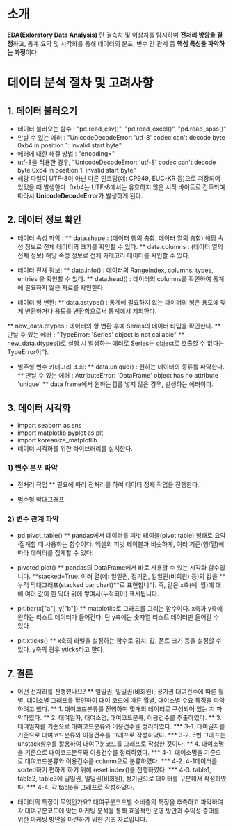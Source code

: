 # 소개

**EDA(Exloratory Data Analysis)** 란 결측치 및 이상치를 탐지하여 **전처리 방향을 결정**하고, 통계 요약 및 시각화를 통해 데이터의 분표, 변수 간 관계 등 **핵심 특성을 파악하는 과정**이다

# 데이터 분석 절차 및 고려사항

## 1. 데이터 불러오기

* 데이터 불러오는 함수 : "pd.read_csv()", "pd.read_excel()", "pd.read_spss()"
* 만날 수 있는 에러 : "UnicodeDecodeError: 'utf-8' codec can't decode byte 0xb4 in position 1: invalid start byte"
* 에러에 대한 해결 방법 : "encoding="
* utf-8을 적용한 경우, "UnicodeDecodeError: 'utf-8' codec can't decode byte 0xb4 in position 1: invalid start byte"
* 해당 파일이 UTF-8이 아닌 다른 인코딩(예: CP949, EUC-KR 등)으로 저장되어 있었을 때 발생한다. 0xb4는 UTF-8에서는 유효하지 않은 시작 바이트로 간주되며 따라서 **UnicodeDecodeError**가 발생하게 된다.

## 2. 데이터 정보 확인

* 데이터 속성 파악 : 
** data.shape : (데이터 행의 총합, 데이터 열의 총합) 해당 속성 정보로 전체 데이터의 크기를 확인할 수 있다.
** data.columns : (데이터 열의 전체 정보) 해당 속성 정보로 전체 카테고리 데이터를 확인할 수 있다.

* 데이터 전체 정보: 
** data.info() : 데이터의 RangeIndex, columns, types, entries 을 확인할 수 있다.
** data.head() : 데이터의 columns를 확인하여 통계에 필요하지 않은 자료를 확인한다. 

* 데이터 형 변환: 
** data.astype() : 통계에 필요하지 않는 데이터의 형은 용도에 맞게 변환하거나 용도를 변환함으로써 통계에서 제외한다.

** new_data.dtypes : 데이터의 형 변환 후에 Series의 데이터 타입을 확인한다.
** 만날 수 있는 에러 : "TypeError: 'Series' object is not callable"
** new_data.dtypes()로 실행 시 발생하는 에러로 Series는 object로 호출할 수 없다는 TypeError이다.


* 범주형 변수 카테고리 조회: 
** data.unique() : 원하는 데이터의 종류를 파악한다.
** 만날 수 있는 에러 : AttributeError: 'DataFrame' object has no attribute 'unique'
** data frame에서 원하는 []를 넣지 않은 경우, 발생하는 에러이다.

## 3. 데이터 시각화 

* import seaborn as sns
* import matplotlib.pyplot as plt
* import koreanize_matplotlib
* 데이터 시각화를 위한 라이브러리를 설치한다.


### 1) 변수 분포 파악

* 전처리 작업
** 필요에 따라 전처리를 하여 데이터 정제 작업을 진행한다. 

* 범주형 막대그래프

### 2) 변수 관계 파악

* pd.pivot_table()
** pandas에서 데이터를 피벗 테이블(pivot table) 형태로 요약·집계할 때 사용하는 함수이다. 엑셀의 피벗 테이블과 비슷하게, 여러 기준(행/열)에 따라 데이터를 집계할 수 있다.

* pivoted.plot()
** pandas의 DataFrame에서 바로 사용할 수 있는 시각화 함수입니다.
**stacked=True: 여러 열(예: 일일권, 정기권, 일일권(비회원) 등)의 값을 **누적 막대그래프(stacked bar chart)**로 표현합니다. 즉, 같은 x축(예: 월)에 대해 여러 값이 한 막대 위에 쌓여서(누적되어) 표시됩니다.

* plt.bar(x["a"], y["b"])
** matplotlib로 그래프를 그리는 함수이다. x축과 y축에 원하는 리스트 데이터가 들어간다. 단 y축에는 숫자열 리스트 데이터만 들어갈 수 있다.

* plt.xticks()
** x축의 라벨을 설정하는 함수로 위치, 값, 폰트 크기 등을 설정할 수 있다. y축의 경우 yticks라고 한다.

## 7. 결론

* 어떤 전처리를 진행했나요?
** 일일권, 일일권(비회원), 정기권 대여건수에 따른 월별, 대여소별 그래프를 확인하여 대여 코드에 따른 월별, 대여소별 수요 특징을 파악하려고 했다.
** 1. 대여코드분류를 진행하여 몇개의 데이터로 구성되어 있는 지 파악하였다.
** 2. 대여일자, 대여소명, 대여코드분류, 이용건수를 추출하였다.
** 3. 대여일자를 기준으로 대여코드분류와 이용건수을 정리하였다.
*** 3-1. 대여일자를 기준으로 대여코드분류와 이용건수를 그래프로 작성하였다.
*** 3-2. 5번 그래프는 unstack함수를 활용하여 대여구분코드를 그래프로 작성한 것이다.
** 4. 대여소명을 기준으로 대여코드분류와 이용건수를 정리하였다.
*** 4-1. 대여소명을 기준으로 대여코드분류와 이용건수를 column으로 분류하였다.
*** 4-2. 4-1데이터를 sorted하기 편하게 하기 위해 reset.index()를 진행하였다.
*** 4-3. table1, table2, table3에 일일권, 일일권(비회원), 정기권으로 데이터를 구분해서 작성하였따.
*** 4-4. 각 table을 그래프로 작성하였다.

* 데이터의 특징이 무엇인가요?
대여구분코드별 소비층의 특징을 추측하고 파악하여 각 대여구분코드에 맞는 마케팅 분석을 통해 효율적인 운영 방안과 수익성 증대를 위한 마케팅 방안을 마련하기 위한 기초 자료입니다.
